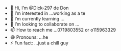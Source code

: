 - 👋 Hi, I’m @Dick-297 de Don
- 👀 I’m interested in ...working as a te
- 🌱 I’m currently learning ...
- 💞️ I’m looking to collaborate on ...
- 📫 How to reach me ...0719803552 or o115963329
- 😄 Pronouns: ...he
- ⚡ Fun fact: ...just a chill guy

<!---
Dick-297/Dick-297 is a ✨ special ✨ repository because its `README.md` (this file) appears on your GitHub profile.
You can click the Preview link to take a look at your changes.
--->
